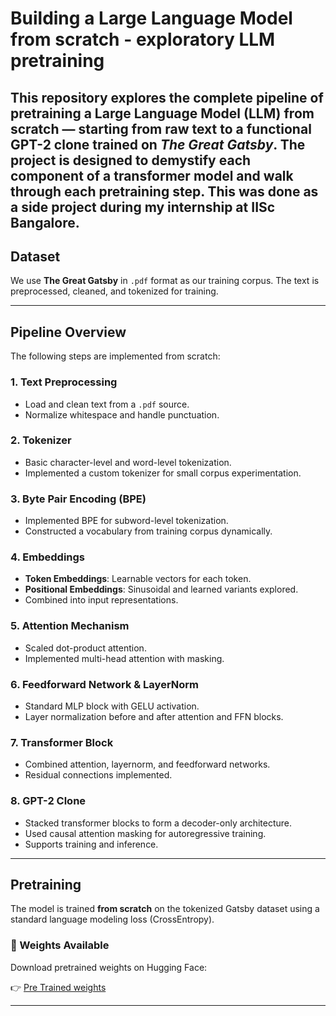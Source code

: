 #  Building a Large Language Model from scratch - exploratory LLM pretraining

This repository explores the complete pipeline of **pretraining a Large Language Model (LLM)** from scratch — starting from raw text to a functional GPT-2 clone trained on *The Great Gatsby*. The project is designed to **demystify each component** of a transformer model and walk through each pretraining step.
This was done as a side project during my internship at IISc Bangalore.
---

## Dataset

We use **The Great Gatsby** in `.pdf` format as our training corpus. The text is preprocessed, cleaned, and tokenized for training.

---

##  Pipeline Overview

The following steps are implemented from scratch:

###  1. **Text Preprocessing**
- Load and clean text from a `.pdf` source.
- Normalize whitespace and handle punctuation.

###  2. **Tokenizer**
- Basic character-level and word-level tokenization.
- Implemented a custom tokenizer for small corpus experimentation.

###  3. **Byte Pair Encoding (BPE)**
- Implemented BPE for subword-level tokenization.
- Constructed a vocabulary from training corpus dynamically.

###  4. **Embeddings**
- **Token Embeddings**: Learnable vectors for each token.
- **Positional Embeddings**: Sinusoidal and learned variants explored.
- Combined into input representations.

###  5. **Attention Mechanism**
- Scaled dot-product attention.
- Implemented multi-head attention with masking.

###  6. **Feedforward Network & LayerNorm**
- Standard MLP block with GELU activation.
- Layer normalization before and after attention and FFN blocks.

###  7. **Transformer Block**
- Combined attention, layernorm, and feedforward networks.
- Residual connections implemented.

###  8. **GPT-2 Clone**
- Stacked transformer blocks to form a decoder-only architecture.
- Used causal attention masking for autoregressive training.
- Supports training and inference.

---

##  Pretraining

The model is trained **from scratch** on the tokenized Gatsby dataset using a standard language modeling loss (CrossEntropy).

### 🔗 Weights Available

Download pretrained weights on Hugging Face:

👉 [Pre Trained weights]([https://huggingface.co/your-model-name](https://huggingface.co/VedantBedi/GPT2_self_pretrained/tree/main))  


---
